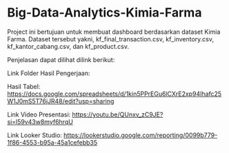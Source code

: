 # Big-Data-Analytics-Kimia-Farma

Project ini bertujuan untuk membuat dashboard berdasarkan dataset Kimia Farma. Dataset tersebut yakni, kf_final_transaction.csv, kf_inventory.csv, kf_kantor_cabang.csv, dan kf_product.csv.


Penjelasan dapat dilihat dilink berikut:

  Link Folder Hasil Pengerjaan: 
  
  Hasil Tabel: https://docs.google.com/spreadsheets/d/1kin5PPrEGu6lCXrE2xp94Ihafc25W1J0mS5T76jJR48/edit?usp=sharing

  Link Video Presentasi: https://youtu.be/QUnxv_zC9JE?si=l59v43w8myf6hrqU
  
  Link Looker Studio: https://lookerstudio.google.com/reporting/0099b779-1f86-4553-b95a-45a1cefebb35
